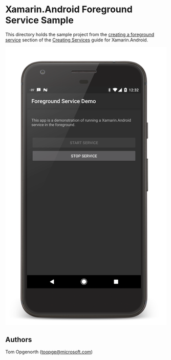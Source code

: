 Xamarin.Android Foreground Service Sample
=========================================

This directory holds the sample project from the [creating a foreground service](https://developer.xamarin.com/guides/android/application_fundamentals/services/creating-a-service/bound-services/) section of the [Creating Services](https://developer.xamarin.com/guides/android/application_fundamentals/services/) guide for Xamarin.Android.

![](./Screenshots/foreground-service.png)

Authors
-------

Tom Opgenorth (toopge@microsoft.com)
